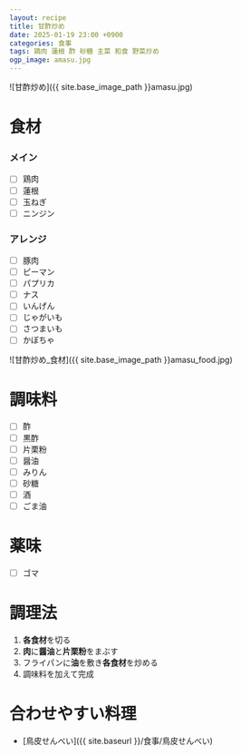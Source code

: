 ```yaml
---
layout: recipe
title: 甘酢炒め
date: 2025-01-19 23:00 +0900
categories: 食事
tags: 鶏肉 蓮根 酢 砂糖 主菜 和食 野菜炒め 
ogp_image: amasu.jpg
---
```

![甘酢炒め]({{ site.base_image_path }}amasu.jpg)

# 食材
### メイン
- [ ] 鶏肉
- [ ] 蓮根
- [ ] 玉ねぎ
- [ ] ニンジン

### アレンジ
- [ ] 豚肉
- [ ] ピーマン
- [ ] パプリカ
- [ ] ナス
- [ ] いんげん
- [ ] じゃがいも
- [ ] さつまいも
- [ ] かぼちゃ

![甘酢炒め_食材]({{ site.base_image_path }}amasu_food.jpg)

# 調味料
- [ ] 酢
- [ ] 黒酢
- [ ] 片栗粉
- [ ] 醤油
- [ ] みりん
- [ ] 砂糖
- [ ] 酒
- [ ] ごま油

# 薬味
- [ ] ゴマ

# 調理法
1. **各食材**を切る
2. **肉**に**醤油**と**片栗粉**をまぶす
3. フライパンに**油**を敷き**各食材**を炒める
4. 調味料を加えて完成

# 合わせやすい料理
- [鳥皮せんべい]({{ site.baseurl }}/食事/鳥皮せんべい)